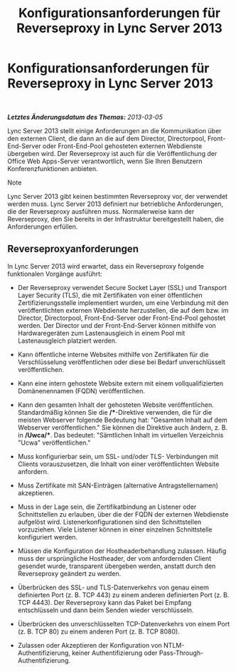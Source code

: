 ﻿---
title: Konfigurationsanforderungen für Reverseproxy in Lync Server 2013
TOCTitle: Konfigurationsanforderungen für Reverseproxy in Lync Server 2013
ms:assetid: c37d688a-28e4-4822-80cc-6add59c71052
ms:mtpsurl: https://technet.microsoft.com/de-de/library/JJ945651(v=OCS.15)
ms:contentKeyID: 52056453
ms.date: 05/19/2016
mtps_version: v=OCS.15
ms.translationtype: HT
---

# Konfigurationsanforderungen für Reverseproxy in Lync Server 2013

 

_**Letztes Änderungsdatum des Themas:** 2013-03-05_

Lync Server 2013 stellt einige Anforderungen an die Kommunikation über den externen Client, die dann an die auf dem Director, Directorpool, Front-End-Server oder Front-End-Pool gehosteten externen Webdienste übergeben wird. Der Reverseproxy ist auch für die Veröffentlichung der Office Web Apps-Server verantwortlich, wenn Sie Ihren Benutzern Konferenzfunktionen anbieten.


> [!NOTE]
> Lync Server 2013 gibt keinen bestimmten Reverseproxy vor, der verwendet werden muss. Lync Server 2013 definiert nur betriebliche Anforderungen, die der Reverseproxy ausführen muss. Normalerweise kann der Reverseproxy, den Sie bereits in der Infrastruktur bereitgestellt haben, die Anforderungen erfüllen.



## Reverseproxyanforderungen

In Lync Server 2013 wird erwartet, dass ein Reverseproxy folgende funktionalen Vorgänge ausführt:

  - Der Reverseproxy verwendet Secure Socket Layer (SSL) und Transport Layer Security (TLS), die mit Zertifikaten von einer öffentlichen Zertifizierungsstelle implementiert wurden, um eine Verbindung mit den veröffentlichten externen Webdienste herzustellen, die auf dem bzw. im Director, Directorpool, Front-End-Server oder Front-End-Pool gehostet werden. Der Director und der Front-End-Server können mithilfe von Hardwaregeräten zum Lastenausgleich in einem Pool mit Lastenausgleich platziert werden.

  - Kann öffentliche interne Websites mithilfe von Zertifikaten für die Verschlüsselung veröffentlichen oder diese bei Bedarf unverschlüsselt veröffentlichen.

  - Kann eine intern gehostete Website extern mit einem vollqualifizierten Domänenennamen (FQDN) veröffentlichen.

  - Kann den gesamten Inhalt der gehosteten Website veröffentlichen. Standardmäßig können Sie die **/\***-Direktive verwenden, die für die meisten Webserver folgende Bedeutung hat: "Gesamten Inhalt auf dem Webserver veröffentlichen." Sie können die Direktive auch ändern, z. B. in **/Uwca/\***. Das bedeutet: "Sämtlichen Inhalt im virtuellen Verzeichnis "Ucwa" veröffentlichen."

  - Muss konfigurierbar sein, um SSL- und/oder TLS- Verbindungen mit Clients vorauszusetzen, die Inhalt von einer veröffentlichten Website anfordern.

  - Muss Zertifikate mit SAN-Einträgen (alternative Antragstellernamen) akzeptieren.

  - Muss in der Lage sein, die Zertifikatbindung an Listener oder Schnittstellen zu erlauben, über die der FQDN der externen Webdienste aufgelöst wird. Listenerkonfigurationen sind den Schnittstellen vorzuziehen. Viele Listener können in einer einzelnen Schnittstelle konfiguriert werden.

  - Müssen die Konfiguration der Hostheaderbehandlung zulassen. Häufig muss der ursprüngliche Hostheader, der vom anfordernden Client gesendet wurde, transparent übergeben werden, anstatt durch den Reverseproxy geändert zu werden.

  - Überbrücken des SSL- und TLS-Datenverkehrs von genau einem definierten Port (z. B. TCP 443) zu einem anderen definierten Port (z. B. TCP 4443). Der Reverseproxy kann das Paket bei Empfang entschlüsseln und dann beim Senden wieder verschlüsseln.

  - Überbrücken des unverschlüsselten TCP-Datenverkehrs von einem Port (z. B. TCP 80) zu einem anderen Port (z. B. TCP 8080).

  - Zulassen oder Akzeptieren der Konfiguration von NTLM-Authentifizierung, keiner Authentifizierung oder Pass-Through-Authentifizierung.

